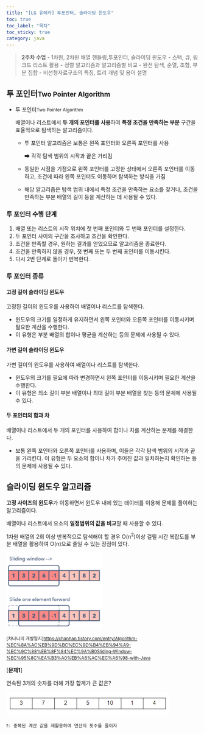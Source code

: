 ```yaml
---
title: "[LG 유레카] 투포인터, 슬라이딩 윈도우"
toc: true
toc_label: "목차"
toc_sticky: true
category: java
---
```


> **2주차 수업**
> \- 1차원, 2차원 배열 핸들링,투포인터, 슬라이딩 윈도우
> \- 스택, 큐, 링크드 리스트 활용
> \- 정렬 알고리즘과 알고리즘별 비교
> \- 완전 탐색, 순열, 조합, 부분 집합
> \- 비선형자료구조의 특징, 트리 개념 및 용어 설명

## 투 포인터<small>Two Pointer Algorithm</small>

- 투 포인터<small>Two Pointer Algorithm</small>

  배열이나 리스트에서 **두 개의 포인터를 사용**하여 **특정 조건을 만족하는 부분** 구간을 효율적으로 탐색하는 알고리즘이다.

  - 투 포인터 알고리즘은 보통은 왼쪽 포인터와 오른쪽 포인터를 사용

    ➡ 각각 탐색 범위의 시작과 끝은 가리킴

  - 동일한 시점을 기점으로 왼쪽 포인터를 고정한 상태에서 오른족 포인터를 이동하고, 조건에 따라 왼쪽 포인터도 이동하며 탐색하는 방식을 가짐

  - 해당 알고리즘은 탐색 범위 내에서 특정 조건을 만족하는 요소를 찾거나, 조건을 만족하는 부분 배열의 길이 등을 계산하는 데 사용될 수 있다.

### 투 포인터 수행 단계

1. 배열 또는 리스트의 시작 위치에 첫 번째 포인터와 두 번째 포인터를 설정한다.
2. 두 포인터 사이의 구간을 조사하고 조건을 확인한다.
3. 조건을 만족할 경우, 원하는 결과를 얻었으므로 알고리즘을 종료한다.
4. 조건을 만족하지 않을 경우, 첫 번째 또는 두 번째 포인터를 이동시킨다.
5. 다시 2번 단계로 돌아가 반복한다.

### 투 포인터 종류

#### 고정 길이 슬라이딩 윈도우

고정된 길이의 윈도우를 사용하여 배열이나 리스트를 탐색한다.

- 윈도우의 크기를 일정하게 유지하면서 왼쪽 포인터와 오른쪽 포인터를 이동시키며 필요한 계산을 수행한다.
- 이 유형은 부분 배열의 합이나 평균을 계산하는 등의 문제에 사용될 수 있다.

#### 가변 길이 슬라이딩 윈도우

가변 길이의 윈도우를 사용하여 배열이나 리스트를 탐색한다.

- 윈도우의 크기를 필요에 따라 변경하면서 왼쪽 포인터를 이동시키며 필요한 계산을 수행한다.
- 이 유형은 최소 길이 부분 배열이나 최대 길이 부분 배열을 찾는 등의 문제에 사용될 수 있다.

#### 두 포인터의 합과 차

배열이나 리스트에서 두 개의 포인터를 사용하여 합이나 차를 계산하는 문제를 해결한다.

- 보통 왼쪽 포인터와 오른쪽 포인터를 사용하며, 이들은 각각 탐색 범위의 시작과 끝을 가리킨다.  이 유형은 두 요소의 합이나 차가 주어진 값과 일치하는지 확인하는 등의 문제에 사용될 수 있다.



## 슬라이딩 윈도우 알고리즘

**고정 사이즈의 윈도우**가 이동하면서 윈도우 내에 있는 데이터를 이용해 문제를 풀이하는 알고리즘이다.

배열이나 리스트에서 요소의 **일정범위의 값을 비교**할 때 사용할 수 있다.

1차원 배열의 2회 이상 반복적으로 탐색해야 할 경우 O(n<sup>2</sup>)이상 걸릴 시간 복잡도를 부분 배열을 활용하여 O(n)으로 줄일 수 있는 장점이 있다.

<img src="/../images/2024-06-17-20240617/image-20240617165733439.png" alt="image-20240617165733439" style="zoom:80%;" />

<small>[차나니의 개발일지]<https://chanhan.tistory.com/entry/Algorithm-%EC%8A%AC%EB%9D%BC%EC%9D%B4%EB%94%A9-%EC%9C%88%EB%8F%84%EC%9A%B0Sliding-Window-%EC%95%8C%EA%B3%A0%EB%A6%AC%EC%A6%98-with-Java></small>

[**문제1**]

연속된 3개의 숫자를 더해 가장 합계가 큰 값은?

<img src="/../images/2024-06-17-20240617/image-20240617165150895.png" alt="image-20240617165150895" style="zoom:90%;" />

`❗: 중복된 계산 값을 재활용하여 연산의 횟수를 줄이자`